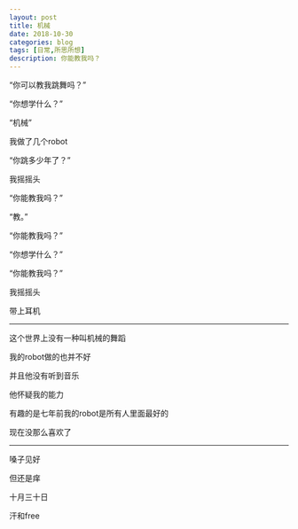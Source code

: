```yaml
---
layout: post
title: 机械
date: 2018-10-30
categories: blog
tags: [日常,所思所想]
description: 你能教我吗？
---
```


“你可以教我跳舞吗？”

“你想学什么？”

“机械”

我做了几个robot

“你跳多少年了？”

我摇摇头

“你能教我吗？”

“教。”

“你能教我吗？”

“你想学什么？”

“你能教我吗？”

我摇摇头

带上耳机

------

这个世界上没有一种叫机械的舞蹈

我的robot做的也并不好

并且他没有听到音乐

他怀疑我的能力

有趣的是七年前我的robot是所有人里面最好的

现在没那么喜欢了

------

嗓子见好

但还是痒

十月三十日

汗和free
